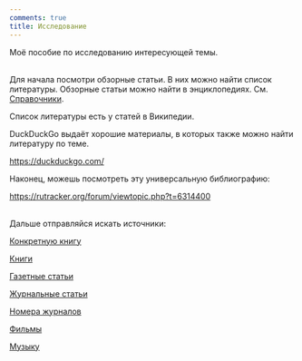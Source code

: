 ```yaml
---
comments: true
title: Исследование
---
```


Моё пособие по исследованию интересующей темы.
<br><br>

Для начала посмотри обзорные статьи. В них можно найти список литературы. Обзорные статьи можно найти в энциклопедиях. См. [Справочники](/ru/reference).

Список литературы есть у статей в Википедии.

DuckDuckGo выдаёт хорошие материалы, в которых также можно найти литературу по теме.

<https://duckduckgo.com/>

Наконец, можешь посмотреть эту универсальную библиографию:

<https://rutracker.org/forum/viewtopic.php?t=6314400>
<br><br>

Дальше отправляйся искать источники:

[Конкретную книгу](/ru/book-searching)

[Книги](/ru/libraries)

[Газетные статьи](/ru/newspapers)

[Журнальные статьи](/ru/articles)

[Номера журналов](/ru/magazines)

[Фильмы](/ru/films)

[Музыку](/ru/music)